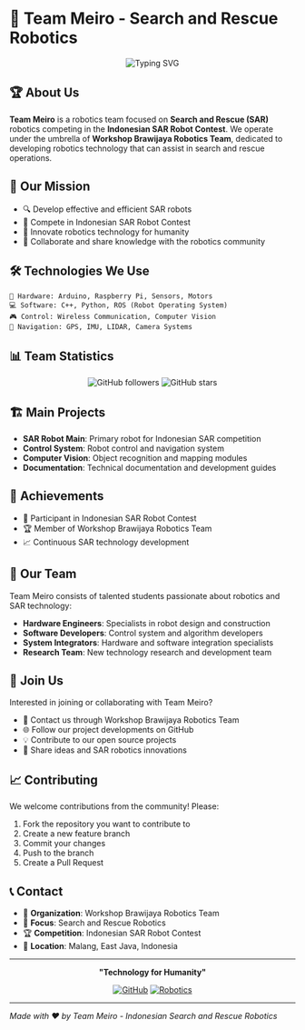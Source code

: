 # 🤖 Team Meiro - Search and Rescue Robotics

<div align="center">
  <img src="https://readme-typing-svg.herokuapp.com?font=Fira+Code&pause=1000&color=F75C03&width=435&lines=Team+Meiro;SAR+Robotics+Indonesia;Brawijaya+Robotics+Team" alt="Typing SVG" />
</div>

## 🏆 About Us

**Team Meiro** is a robotics team focused on **Search and Rescue (SAR)** robotics competing in the **Indonesian SAR Robot Contest**. We operate under the umbrella of **Workshop Brawijaya Robotics Team**, dedicated to developing robotics technology that can assist in search and rescue operations.

## 🎯 Our Mission

- 🔍 Develop effective and efficient SAR robots
- 🏅 Compete in Indonesian SAR Robot Contest
- 🚀 Innovate robotics technology for humanity
- 🤝 Collaborate and share knowledge with the robotics community

## 🛠️ Technologies We Use

```
🔧 Hardware: Arduino, Raspberry Pi, Sensors, Motors
💻 Software: C++, Python, ROS (Robot Operating System)
🎮 Control: Wireless Communication, Computer Vision
📡 Navigation: GPS, IMU, LIDAR, Camera Systems
```

## 📊 Team Statistics

<div align="center">
  
![GitHub followers](https://img.shields.io/github/followers/team-meiro?style=social)
![GitHub stars](https://img.shields.io/github/stars/team-meiro?style=social)

</div>

## 🏗️ Main Projects

- **SAR Robot Main**: Primary robot for Indonesian SAR competition
- **Control System**: Robot control and navigation system
- **Computer Vision**: Object recognition and mapping modules
- **Documentation**: Technical documentation and development guides

## 🌟 Achievements

- 🥇 Participant in Indonesian SAR Robot Contest
- 🏆 Member of Workshop Brawijaya Robotics Team
- 📈 Continuous SAR technology development

## 👥 Our Team

Team Meiro consists of talented students passionate about robotics and SAR technology:

- **Hardware Engineers**: Specialists in robot design and construction
- **Software Developers**: Control system and algorithm developers
- **System Integrators**: Hardware and software integration specialists
- **Research Team**: New technology research and development team

## 🤝 Join Us

Interested in joining or collaborating with Team Meiro? 

- 📧 Contact us through Workshop Brawijaya Robotics Team
- 🌐 Follow our project developments on GitHub
- 💡 Contribute to our open source projects
- 🤖 Share ideas and SAR robotics innovations

## 📈 Contributing

We welcome contributions from the community! Please:

1. Fork the repository you want to contribute to
2. Create a new feature branch
3. Commit your changes
4. Push to the branch
5. Create a Pull Request

## 📞 Contact

- 🏢 **Organization**: Workshop Brawijaya Robotics Team
- 🎯 **Focus**: Search and Rescue Robotics
- 🏆 **Competition**: Indonesian SAR Robot Contest
- 📍 **Location**: Malang, East Java, Indonesia

---

<div align="center">
  
**"Technology for Humanity"**

[![GitHub](https://img.shields.io/badge/GitHub-Team%20Meiro-181717?style=for-the-badge&logo=github)](https://github.com/team-meiro)
[![Robotics](https://img.shields.io/badge/Focus-SAR%20Robotics-FF6B35?style=for-the-badge&logo=robot)](https://github.com/team-meiro)

</div>

---

*Made with ❤️ by Team Meiro - Indonesian Search and Rescue Robotics*
